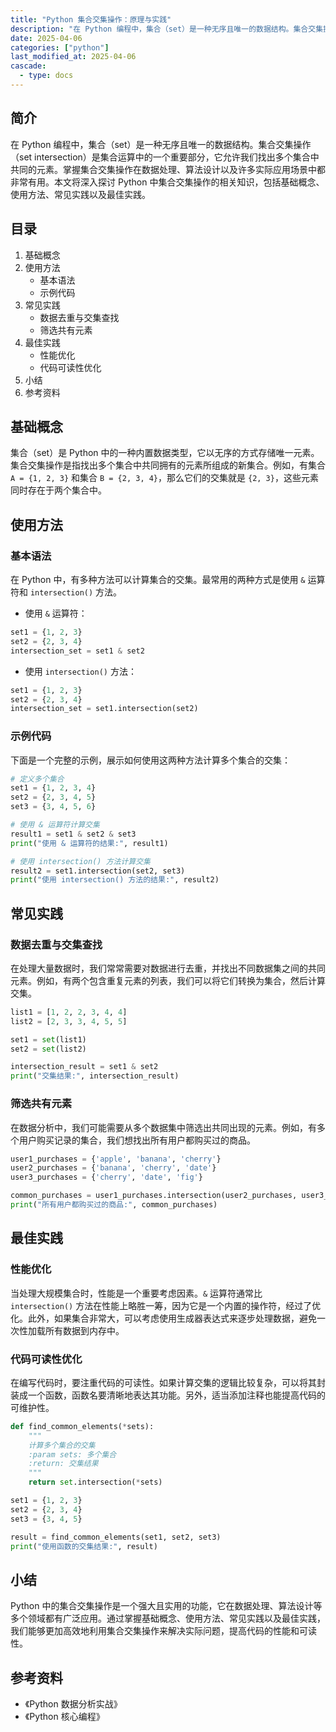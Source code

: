 ```yaml
---
title: "Python 集合交集操作：原理与实践"
description: "在 Python 编程中，集合（set）是一种无序且唯一的数据结构。集合交集操作（set intersection）是集合运算中的一个重要部分，它允许我们找出多个集合中共同的元素。掌握集合交集操作在数据处理、算法设计以及许多实际应用场景中都非常有用。本文将深入探讨 Python 中集合交集操作的相关知识，包括基础概念、使用方法、常见实践以及最佳实践。"
date: 2025-04-06
categories: ["python"]
last_modified_at: 2025-04-06
cascade:
  - type: docs
---
```



## 简介
在 Python 编程中，集合（set）是一种无序且唯一的数据结构。集合交集操作（set intersection）是集合运算中的一个重要部分，它允许我们找出多个集合中共同的元素。掌握集合交集操作在数据处理、算法设计以及许多实际应用场景中都非常有用。本文将深入探讨 Python 中集合交集操作的相关知识，包括基础概念、使用方法、常见实践以及最佳实践。

<!-- more -->
## 目录
1. 基础概念
2. 使用方法
    - 基本语法
    - 示例代码
3. 常见实践
    - 数据去重与交集查找
    - 筛选共有元素
4. 最佳实践
    - 性能优化
    - 代码可读性优化
5. 小结
6. 参考资料

## 基础概念
集合（set）是 Python 中的一种内置数据类型，它以无序的方式存储唯一元素。集合交集操作是指找出多个集合中共同拥有的元素所组成的新集合。例如，有集合 `A = {1, 2, 3}` 和集合 `B = {2, 3, 4}`，那么它们的交集就是 `{2, 3}`，这些元素同时存在于两个集合中。

## 使用方法
### 基本语法
在 Python 中，有多种方法可以计算集合的交集。最常用的两种方式是使用 `&` 运算符和 `intersection()` 方法。

- 使用 `&` 运算符：
```python
set1 = {1, 2, 3}
set2 = {2, 3, 4}
intersection_set = set1 & set2
```

- 使用 `intersection()` 方法：
```python
set1 = {1, 2, 3}
set2 = {2, 3, 4}
intersection_set = set1.intersection(set2)
```

### 示例代码
下面是一个完整的示例，展示如何使用这两种方法计算多个集合的交集：

```python
# 定义多个集合
set1 = {1, 2, 3, 4}
set2 = {2, 3, 4, 5}
set3 = {3, 4, 5, 6}

# 使用 & 运算符计算交集
result1 = set1 & set2 & set3
print("使用 & 运算符的结果:", result1)

# 使用 intersection() 方法计算交集
result2 = set1.intersection(set2, set3)
print("使用 intersection() 方法的结果:", result2)
```

## 常见实践
### 数据去重与交集查找
在处理大量数据时，我们常常需要对数据进行去重，并找出不同数据集之间的共同元素。例如，有两个包含重复元素的列表，我们可以将它们转换为集合，然后计算交集。

```python
list1 = [1, 2, 2, 3, 4, 4]
list2 = [2, 3, 3, 4, 5, 5]

set1 = set(list1)
set2 = set(list2)

intersection_result = set1 & set2
print("交集结果:", intersection_result)
```

### 筛选共有元素
在数据分析中，我们可能需要从多个数据集中筛选出共同出现的元素。例如，有多个用户购买记录的集合，我们想找出所有用户都购买过的商品。

```python
user1_purchases = {'apple', 'banana', 'cherry'}
user2_purchases = {'banana', 'cherry', 'date'}
user3_purchases = {'cherry', 'date', 'fig'}

common_purchases = user1_purchases.intersection(user2_purchases, user3_purchases)
print("所有用户都购买过的商品:", common_purchases)
```

## 最佳实践
### 性能优化
当处理大规模集合时，性能是一个重要考虑因素。`&` 运算符通常比 `intersection()` 方法在性能上略胜一筹，因为它是一个内置的操作符，经过了优化。此外，如果集合非常大，可以考虑使用生成器表达式来逐步处理数据，避免一次性加载所有数据到内存中。

### 代码可读性优化
在编写代码时，要注重代码的可读性。如果计算交集的逻辑比较复杂，可以将其封装成一个函数，函数名要清晰地表达其功能。另外，适当添加注释也能提高代码的可维护性。

```python
def find_common_elements(*sets):
    """
    计算多个集合的交集
    :param sets: 多个集合
    :return: 交集结果
    """
    return set.intersection(*sets)

set1 = {1, 2, 3}
set2 = {2, 3, 4}
set3 = {3, 4, 5}

result = find_common_elements(set1, set2, set3)
print("使用函数的交集结果:", result)
```

## 小结
Python 中的集合交集操作是一个强大且实用的功能，它在数据处理、算法设计等多个领域都有广泛应用。通过掌握基础概念、使用方法、常见实践以及最佳实践，我们能够更加高效地利用集合交集操作来解决实际问题，提高代码的性能和可读性。

## 参考资料
- 《Python 数据分析实战》
- 《Python 核心编程》